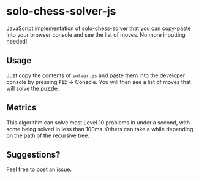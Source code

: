 # solo-chess-solver-js
JavaScript implementation of solo-chess-solver that you can copy-paste into your browser console and see the list of moves. No more inputting needed!


## Usage

Just copy the contents of `solver.js` and paste them into the developer console by pressing `F12` -> Console.
You will then see a list of moves that will solve the puzzle.

## Metrics

This algorithm can solve most Level 10 problems in under a second, with some being solved in less than 100ms. Others can take a while depending on the path of the recursive tree.

## Suggestions?

Feel free to post an issue.

